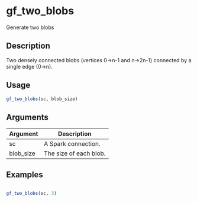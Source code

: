 # gf_two_blobs


Generate two blobs




## Description

Two densely connected blobs (vertices 0->n-1 and n->2n-1)
  connected by a single edge (0->n).





## Usage
```r
gf_two_blobs(sc, blob_size)
```




## Arguments


Argument      |Description
------------- |----------------
sc | A Spark connection.
blob_size | The size of each blob.






## Examples

```r

gf_two_blobs(sc, 3)

```




